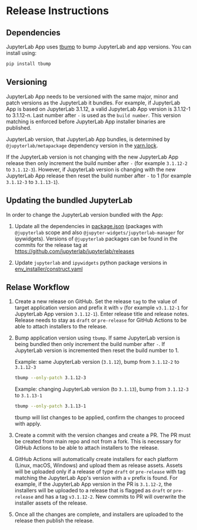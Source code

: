 # Release Instructions

## Dependencies

JupyterLab App uses [tbump](https://github.com/dmerejkowsky/tbump) to bump JupyterLab and app versions. You can install using:
```bash
pip install tbump
```

## Versioning

JupyterLab App needs to be versioned with the same major, minor and patch versions as the JupyterLab it bundles. For example, if JupyterLab App is based on JupyterLab 3.1.12, a valid JupyterLab App version is 3.1.12-1 to 3.1.12-n. Last number after `-` is used as the `build number`. This version matching is enforced before JupyterLab App installer binaries are published.

JupyterLab version, that JupyterLab App bundles, is determined by `@jupyterlab/metapackage` dependency version in the [yarn.lock](yarn.lock).

If the JupyterLab version is not changing with the new JupyterLab App release then only increment the build number after `-` (for example `3.1.12-2` to `3.1.12-3`). However, if JupyterLab version is changing with the new JupyterLab App release then reset the build number after `-` to 1 (for example `3.1.12-3` to `3.1.13-1`).


## Updating the bundled JupyterLab

In order to change the JupyterLab version bundled with the App:

1. Update all the dependencies in [package.json](package.json) (packages with `@jupyterlab` scope and also `@jupyter-widgets/jupyterlab-manager` for ipywidgets). Versions of `@jupyterlab` packages can be found in the commits for the release tag at https://github.com/jupyterlab/jupyterlab/releases

2. Update `jupyterlab` and `ipywidgets` python package versions in [env_installer/construct.yaml](env_installer/construct.yaml)

## Relase Workflow

1. Create a new release on GitHub. Set the release `tag` to the value of target application version and prefix it with `v` (for example `v3.1.12-1` for JupyterLab App version `3.1.12-1`). Enter release title and release notes. Release needs to stay as `draft` or `pre-release` for GitHub Actions to be able to attach installers to the release.

2. Bump application version using `tbump`. If same JupyterLab version is being bundled then only increment the build number after `-`. If JupyterLab version is incremented then reset the build number to 1.

    Example: same JupyterLab version (`3.1.12`), bump from `3.1.12-2` to `3.1.12-3`
    ```bash
    tbump --only-patch 3.1.12-3
    ```

    Example: changing JupyterLab version (to `3.1.13`), bump from `3.1.12-3` to `3.1.13-1`
    ```bash
    tbump --only-patch 3.1.13-1
    ```

    tbump will list changes to be applied, confirm the changes to proceed with apply.

2. Create a commit with the version changes and create a PR. The PR must be created from main repo and not from a fork. This is necessary for GitHub Actions to be able to attach installers to the release.

3. GitHub Actions will automatically create installers for each platform (Linux, macOS, Windows) and upload them as release assets. Assets will be uploaded only if a release of type `draft` or `pre-release` with tag matching the JupyterLab App's version with a `v` prefix is found. For example, if the JupyterLab App version in the PR is `3.1.12-2`, the installers will be uploaded to a release that is flagged as `draft` or `pre-release` and has a tag `v3.1.12-2`. New commits to PR will overwrite the installer assets of the release.

4. Once all the changes are complete, and installers are uploaded to the release then publish the release.
